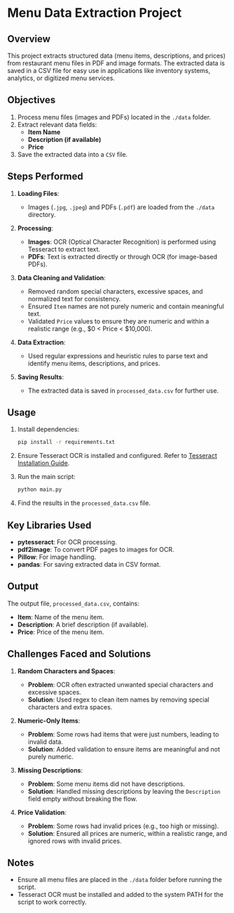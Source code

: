# Menu Data Extraction Project

## Overview
This project extracts structured data (menu items, descriptions, and prices) from restaurant menu files in PDF and image formats. The extracted data is saved in a CSV file for easy use in applications like inventory systems, analytics, or digitized menu services.

## Objectives
1. Process menu files (images and PDFs) located in the `./data` folder.
2. Extract relevant data fields:
   - **Item Name**
   - **Description (if available)**
   - **Price**
3. Save the extracted data into a `CSV` file.

## Steps Performed
1. **Loading Files**:
   - Images (`.jpg`, `.jpeg`) and PDFs (`.pdf`) are loaded from the `./data` directory.

2. **Processing**:
   - **Images**: OCR (Optical Character Recognition) is performed using Tesseract to extract text.
   - **PDFs**: Text is extracted directly or through OCR (for image-based PDFs).

3. **Data Cleaning and Validation**:
   - Removed random special characters, excessive spaces, and normalized text for consistency.
   - Ensured `Item` names are not purely numeric and contain meaningful text.
   - Validated `Price` values to ensure they are numeric and within a realistic range (e.g., $0 < Price < $10,000).

4. **Data Extraction**:
   - Used regular expressions and heuristic rules to parse text and identify menu items, descriptions, and prices.

5. **Saving Results**:
   - The extracted data is saved in `processed_data.csv` for further use.

## Usage
1. Install dependencies:
   ```bash
   pip install -r requirements.txt
   ```

2. Ensure Tesseract OCR is installed and configured. Refer to [Tesseract Installation Guide](https://github.com/tesseract-ocr/tesseract).

3. Run the main script:
   ```bash
   python main.py
   ```

4. Find the results in the `processed_data.csv` file.

## Key Libraries Used
- **pytesseract**: For OCR processing.
- **pdf2image**: To convert PDF pages to images for OCR.
- **Pillow**: For image handling.
- **pandas**: For saving extracted data in CSV format.

## Output
The output file, `processed_data.csv`, contains:
- **Item**: Name of the menu item.
- **Description**: A brief description (if available).
- **Price**: Price of the menu item.

## Challenges Faced and Solutions
1. **Random Characters and Spaces**:
   - **Problem**: OCR often extracted unwanted special characters and excessive spaces.
   - **Solution**: Used regex to clean item names by removing special characters and extra spaces.

2. **Numeric-Only Items**:
   - **Problem**: Some rows had items that were just numbers, leading to invalid data.
   - **Solution**: Added validation to ensure items are meaningful and not purely numeric.

3. **Missing Descriptions**:
   - **Problem**: Some menu items did not have descriptions.
   - **Solution**: Handled missing descriptions by leaving the `Description` field empty without breaking the flow.

4. **Price Validation**:
   - **Problem**: Some rows had invalid prices (e.g., too high or missing).
   - **Solution**: Ensured all prices are numeric, within a realistic range, and ignored rows with invalid prices.

## Notes
- Ensure all menu files are placed in the `./data` folder before running the script.
- Tesseract OCR must be installed and added to the system PATH for the script to work correctly.


